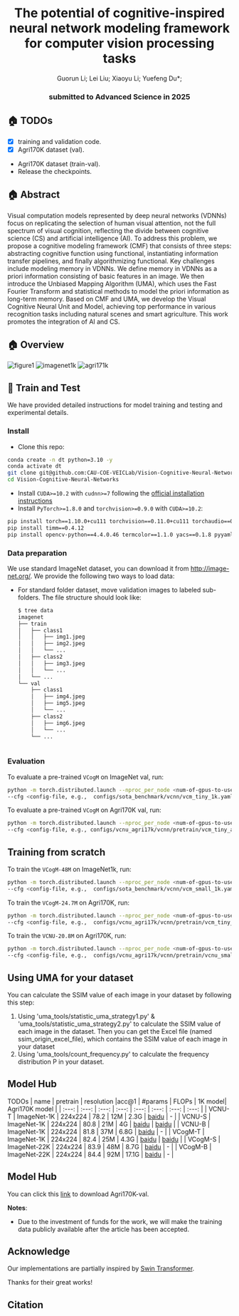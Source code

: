 <div align="center">

<h1>The potential of cognitive-inspired neural network modeling framework <br /> for computer vision processing tasks <br /></h1> 

<div>
    <a>Guorun Li</a>;
    <a>Lei Liu</a>;
    <a>Xiaoyu Li</a>;
    <a>Yuefeng Du*</a>;
</div>

<h3><strong>submitted to Advanced Science in 2025</strong></h3>

</div>


## 🏠 TODOs

* [X] training and validation code.
* [X] Agri170K dataset (val).
*  Agri170K dataset (train-val).
*  Release the checkpoints.


## 🏠 Abstract
Visual computation models represented by deep neural networks (VDNNs) focus on replicating the selection of human visual attention, not the full spectrum of visual cognition, reflecting the divide between cognitive science (CS) and artificial intelligence (AI). To address this problem, we propose a cognitive modeling framework (CMF) that consists of three steps: abstracting cognitive function using functional, instantiating information transfer pipelines, and finally algorithmizing functional. Key challenges include modeling memory in VDNNs. We define memory in VDNNs as a priori information consisting of basic features in an image. We then introduce the Unbiased Mapping Algorithm (UMA), which uses the Fast Fourier Transform and statistical methods to model the priori information as long-term memory. Based on CMF and UMA, we develop the Visual Cognitive Neural Unit and Model, achieving top performance in various recognition tasks including natural scenes and smart agriculture. This work promotes the integration of AI and CS.


## 🏠 Overview
![figure1](figure/figure1.png)
![imagenet1k](figure/figure2.png)
![agri171k](figure/figure3.png)

## 🎁 Train and Test
We have provided detailed instructions for model training and testing and experimental details. 
### Install
- Clone this repo:

```bash
conda create -n dt python=3.10 -y
conda activate dt
git clone git@github.com:CAU-COE-VEICLab/Vision-Cognitive-Neural-Networks.git
cd Vision-Cognitive-Neural-Networks
```
- Install `CUDA>=10.2` with `cudnn>=7` following
  the [official installation instructions](https://docs.nvidia.com/cuda/cuda-installation-guide-linux/index.html)
- Install `PyTorch>=1.8.0` and `torchvision>=0.9.0` with `CUDA>=10.2`:

```bash
pip install torch==1.10.0+cu111 torchvision==0.11.0+cu111 torchaudio==0.10.0 -f https://download.pytorch.org/whl/torch_stable.html
pip install timm==0.4.12
pip install opencv-python==4.4.0.46 termcolor==1.1.0 yacs==0.1.8 pyyaml scipy
```


### Data preparation

We use standard ImageNet dataset, you can download it from http://image-net.org/. We provide the following two ways to
load data:

- For standard folder dataset, move validation images to labeled sub-folders. The file structure should look like:
  ```bash
  $ tree data
  imagenet
  ├── train
  │   ├── class1
  │   │   ├── img1.jpeg
  │   │   ├── img2.jpeg
  │   │   └── ...
  │   ├── class2
  │   │   ├── img3.jpeg
  │   │   └── ...
  │   └── ...
  └── val
      ├── class1
      │   ├── img4.jpeg
      │   ├── img5.jpeg
      │   └── ...
      ├── class2
      │   ├── img6.jpeg
      │   └── ...
      └── ...
 
  ```

### Evaluation

To evaluate a pre-trained `VCogM` on ImageNet val, run:

```bash
python -m torch.distributed.launch --nproc_per_node <num-of-gpus-to-use>  main.py --eval \
--cfg <config-file, e.g.,  configs/sota_benchmark/vcnn/vcm_tiny_1k.yaml > --pretrained <checkpoint> --data-path <imagenet-path> 
```

To evaluate a pre-trained `VCogM` on Agri170K val, run:

```bash
python -m torch.distributed.launch --nproc_per_node <num-of-gpus-to-use>  main_diffusion_tuning.py --eval \
--cfg <config-file, e.g., configs/vcnu_agri17k/vcnn/pretrain/vcm_tiny_agri17k.yaml> --pretrained <checkpoint> --data-path <imagenet-path> 
```

## Training from scratch 

To train the `VCogM-48M` on ImageNet1k, run:

```bash
python -m torch.distributed.launch --nproc_per_node <num-of-gpus-to-use>  main.py \
--cfg <config-file, e.g.,  configs/sota_benchmark/vcnn/vcm_small_1k.yaml > --data-path <imagenet-path> [--batch-size <batch-size-per-gpu> --output <output-directory> --tag <job-tag>]
```

To train the `VCogM-24.7M` on Agri170K, run:

```bash
python -m torch.distributed.launch --nproc_per_node <num-of-gpus-to-use>  main.py \
--cfg <config-file, e.g.,  configs/vcnu_agri17k/vcnn/pretrain/vcm_tiny_agri17k.yaml > --data-path <imagenet-path> [--batch-size <batch-size-per-gpu> --output <output-directory> --tag <job-tag>]
```

To train the `VCNU-20.8M` on Agri170K, run:

```bash
python -m torch.distributed.launch --nproc_per_node <num-of-gpus-to-use>  main.py \
--cfg <config-file, e.g.,  configs/vcnu_agri17k/vcnn/pretrain/vcnu_small_agri17k.yaml > --data-path <imagenet-path> [--batch-size <batch-size-per-gpu> --output <output-directory> --tag <job-tag>]
```

## Using UMA for your dataset

You can calculate the SSIM value of each image in your dataset by following this step: 
1. Using 'uma_tools/statistic_uma_strategy1.py' & 'uma_tools/statistic_uma_strategy2.py' to calculate the SSIM value of each image in the dataset.
   Then you can get the Excel file (named ssim_origin_excel_file), which contains the SSIM value of each image in your dataset 
2. Using 'uma_tools/count_frequency.py' to calculate the frequency distribution P in your dataset.

## Model Hub

TODOs
| name | pretrain | resolution |acc@1 |  #params | FLOPs | 1K model| Agri170K model |
| :---: | :---: | :---: | :---: | :---: | :---: | :---: | :---: |
| VCNU-T | ImageNet-1K | 224x224 | 78.2 | 12M | 2.3G | [baidu]()  | - |
| VCNU-S | ImageNet-1K | 224x224 | 80.8 |  21M | 4G | [baidu]()  | [baidu]()  |
| VCNU-B | ImageNet-1K | 224x224 | 81.8 |  37M | 6.8G | [baidu]() | - |
| VCogM-T | ImageNet-1K | 224x224 | 82.4 | 25M | 4.3G | [baidu]() | [baidu]()  |
| VCogM-S | ImageNet-22K | 224x224 | 83.9 |  48M | 8.7G | [baidu]()  | - |
| VCogM-B | ImageNet-22K | 224x224 | 84.4 |  92M | 17.1G | [baidu]()  | - |

## Model Hub

You can click this [link]() to download Agri170K-val. 

**Notes**:

- Due to the investment of funds for the work, we will make the training data publicly available after the article has been accepted.

## Acknowledge

Our implementations are partially inspired by [Swin Transformer](https://github.com/microsoft/Swin-Transformer).

Thanks for their great works!

## Citation
